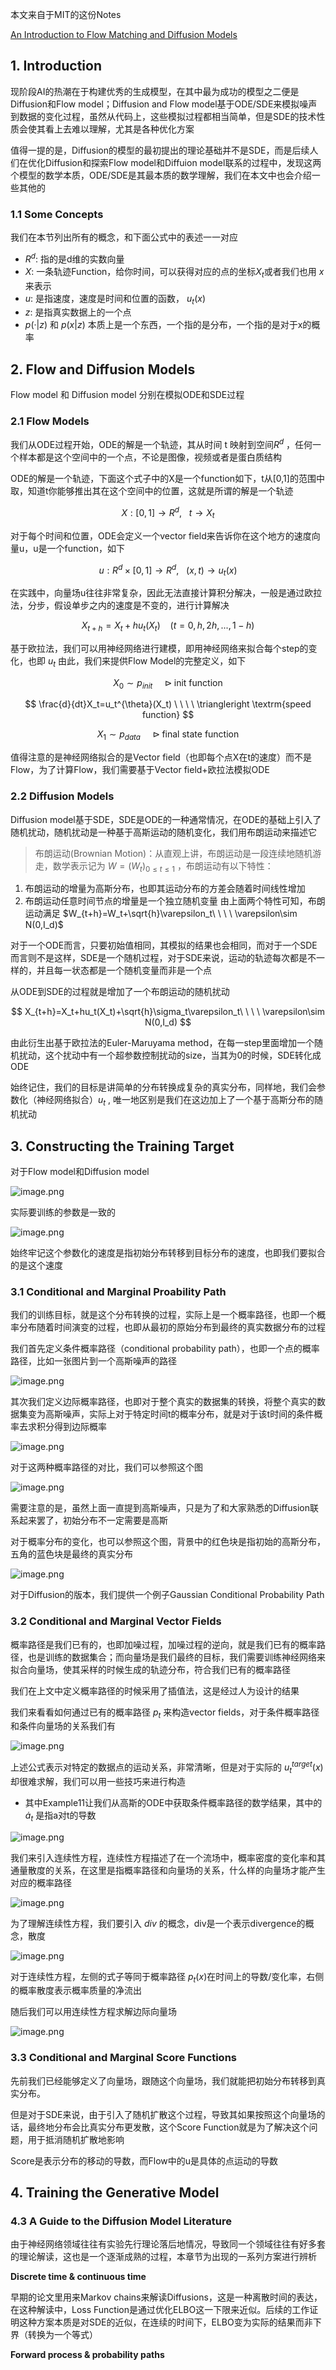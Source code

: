 
本文来自于MIT的这份Notes

[An Introduction to Flow Matching and Diffusion Models](https://arxiv.org/abs/2506.02070)

## 1. Introduction

现阶段AI的热潮在于构建优秀的生成模型，在其中最为成功的模型之二便是Diffusion和Flow model；Diffusion and Flow model基于ODE/SDE来模拟噪声到数据的变化过程，虽然从代码上，这些模拟过程都相当简单，但是SDE的技术性质会使其看上去难以理解，尤其是各种优化方案

值得一提的是，Diffusion的模型的最初提出的理论基础并不是SDE，而是后续人们在优化Diffusion和探索Flow model和Diffuion model联系的过程中，发现这两个模型的数学本质，ODE/SDE是其最本质的数学理解，我们在本文中也会介绍一些其他的

### 1.1 Some Concepts

我们在本节列出所有的概念，和下面公式中的表述一一对应

- $R^d$: 指的是d维的实数向量
- $X$: 一条轨迹Function，给你时间，可以获得对应的点的坐标$X_t$或者我们也用 $x$ 来表示
- $u$: 是指速度，速度是时间和位置的函数， $u_t(x)$
- $z$: 是指真实数据上的一个点
- $p(·|z)$ 和 $p(x|z)$ 本质上是一个东西，一个指的是分布，一个指的是对于x的概率

## 2. Flow and Diffusion Models

Flow model 和 Diffusion model 分别在模拟ODE和SDE过程

### 2.1 Flow Models

我们从ODE过程开始，ODE的解是一个轨迹，其从时间 t 映射到空间$R^d$ ，任何一个样本都是这个空间中的一个点，不论是图像，视频或者是蛋白质结构

ODE的解是一个轨迹，下面这个式子中的X是一个function如下，t从[0,1]的范围中取，知道t你能够推出其在这个空间中的位置，这就是所谓的解是一个轨迹

$$
X:[0,1]\rightarrow R^d,\ \ \ t\rightarrow X_t
$$

对于每个时间和位置，ODE会定义一个vector field来告诉你在这个地方的速度向量u，u是一个function，如下

$$
u:R^d \times [0,1]\rightarrow R^d ,\ \ \ (x,t)\rightarrow u_t(x)
$$

在实践中，向量场u往往非常复杂，因此无法直接计算积分解决，一般是通过欧拉法，分步，假设单步之内的速度是不变的，进行计算解决

$$
X_{t+h}=X_t +hu_t(X_t)\ \ \ \ (t=0,h,2h,...,1-h)
$$

基于欧拉法，我们可以用神经网络进行建模，即用神经网络来拟合每个step的变化，也即 $u_t$ 由此，我们来提供Flow Model的完整定义，如下

$$
X_0\sim p_{init}\ \ \ \ \triangleright \textrm{init function}
$$

$$
\frac{d}{dt}X_t=u_t^{\theta}(X_t) \ \ \ \ \triangleright \textrm{speed function}
$$

$$
X_1\sim p_{data} \ \ \ \ \triangleright \textrm{final state function}
$$

值得注意的是神经网络拟合的是Vector field（也即每个点X在t的速度）而不是Flow，为了计算Flow，我们需要基于Vector field+欧拉法模拟ODE

### 2.2  Diffusion Models

Diffusion model基于SDE，SDE是ODE的一种通常情况，在ODE的基础上引入了随机扰动，随机扰动是一种基于高斯运动的随机变化，我们用布朗运动来描述它

> 布朗运动(Brownian Motion)：从直观上讲，布朗运动是一段连续地随机游走，数学表示记为 $W = (W_t)_{0\leq t \leq 1}$ ，布朗运动有以下特性：
1. 布朗运动的增量为高斯分布，也即其运动分布的方差会随着时间线性增加
2. 布朗运动任意时间节点的增量是一个独立随机变量
由上面两个特性可知，布朗运动满足 $W_{t+h}=W_t+\sqrt{h}\varepsilon_t\ \ \ \ \varepsilon\sim N(0,I_d)$
> 

对于一个ODE而言，只要初始值相同，其模拟的结果也会相同，而对于一个SDE而言则不是这样，SDE是一个随机过程，对于SDE来说，运动的轨迹每次都是不一样的，并且每一状态都是一个随机变量而非是一个点

从ODE到SDE的过程就是增加了一个布朗运动的随机扰动

$$
X_{t+h}=X_t+hu_t(X_t)+\sqrt{h}\sigma_t\varepsilon_t\ \ \ \ \varepsilon\sim N(0,I_d)
$$

由此衍生出基于欧拉法的Euler-Maruyama method，在每一step里面增加一个随机扰动，这个扰动中有一个超参数控制扰动的size，当其为0的时候，SDE转化成ODE

始终记住，我们的目标是讲简单的分布转换成复杂的真实分布，同样地，我们会参数化（神经网络拟合）$u_t$ , 唯一地区别是我们在这边加上了一个基于高斯分布的随机扰动

## 3. Constructing the Training Target

对于Flow model和Diffusion model

![image.png](image.png)

实际要训练的参数是一致的

![image.png](image%201.png)

始终牢记这个参数化的速度是指初始分布转移到目标分布的速度，也即我们要拟合的是这个速度

### 3.1 Conditional and Marginal Proability Path

我们的训练目标，就是这个分布转换的过程，实际上是一个概率路径，也即一个概率分布随着时间演变的过程，也即从最初的原始分布到最终的真实数据分布的过程

我们首先定义条件概率路径（conditional probability path），也即一个点的概率路径，比如一张图片到一个高斯噪声的路径

![image.png](image%202.png)

其次我们定义边际概率路径，也即对于整个真实的数据集的转换，将整个真实的数据集变为高斯噪声，实际上对于特定时间t的概率分布，就是对于该t时间的条件概率去求积分得到边际概率

![image.png](image%203.png)

对于这两种概率路径的对比，我们可以参照这个图

![image.png](image%204.png)

需要注意的是，虽然上面一直提到高斯噪声，只是为了和大家熟悉的Diffusion联系起来罢了，初始分布不一定需要是高斯

对于概率分布的变化，也可以参照这个图，背景中的红色块是指初始的高斯分布，五角的蓝色块是最终的真实分布

![image.png](image%205.png)

对于Diffusion的版本，我们提供一个例子Gaussian Conditional Probability Path

### 3.2 Conditional and Marginal Vector Fields

概率路径是我们已有的，也即加噪过程，加噪过程的逆向，就是我们已有的概率路径，也是训练的数据集合；而向量场是我们最终的目标，我们需要训练神经网络来拟合向量场，使其采样的时候生成的轨迹分布，符合我们已有的概率路径

我们在上文中定义概率路径的时候采用了插值法，这是经过人为设计的结果

我们来看看如何通过已有的概率路径  $p_t$ 来构造vector fields，对于条件概率路径和条件向量场的关系我们有

![image.png](image%206.png)

上述公式表示对特定的数据点的运动关系，非常清晰，但是对于实际的 $u_t^{target}(x)$ 却很难求解，我们可以用一些技巧来进行构造

- 其中Example11让我们从高斯的ODE中获取条件概率路径的数学结果，其中的 $\dot{a}_t$ 是指a对t的导数

![image.png](image%207.png)

我们来引入连续性方程，连续性方程描述了在一个流场中，概率密度的变化率和其通量散度的关系，在这里是指概率路径和向量场的关系，什么样的向量场才能产生对应的概率路径

![image.png](image%208.png)

为了理解连续性方程，我们要引入 $div$ 的概念，div是一个表示divergence的概念，散度

![image.png](image%209.png)

对于连续性方程，左侧的式子等同于概率路径 $p_t(x)$在时间上的导数/变化率，右侧的概率散度表示概率质量的净流出

随后我们可以用连续性方程求解边际向量场

![image.png](image%2010.png)

### 3.3 Conditional and Marginal Score Functions

先前我们已经能够定义了向量场，跟随这个向量场，我们就能把初始分布转移到真实分布。

但是对于SDE来说，由于引入了随机扩散这个过程，导致其如果按照这个向量场的话，最终地分布会比真实分布更发散，这个Score Function就是为了解决这个问题，用于抵消随机扩散地影响

Score是表示分布的移动的导数，而Flow中的u是具体的点运动的导数

## 4. Training the Generative Model

### 4.3 A Guide to the Diffusion Model Literature

由于神经网络领域往往有实验先行理论落后地情况，导致同一个领域往往有好多套的理论解读，这也是一个逐渐成熟的过程，本章节为出现的一系列方案进行辨析

**Discrete time & continuous time**

早期的论文里用来Markov chains来解读Diffusions，这是一种离散时间的表达，在这种解读中，Loss Function是通过优化ELBO这一下限来近似。后续的工作证明这种方案本质是对SDE的近似，在连续的时间下，ELBO变为实际的结果而非下界（转换为一个等式）

**Forward process & probability paths**